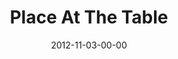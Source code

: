 ---
layout: message
category: message
series: "A Journey Home"
title: "Place At The Table"
date: 2012-11-03-00-00
message_id: 755
audio: "http://s3.amazonaws.com/crossroads-media/media/legacy/mp3/journeyhome_05.mp3"
audio-duration: "51:32"
program: "http://s3.amazonaws.com/crossroads-media/media/legacy/documents/11_3-4_12_HOMEProgram.pdf"
description: "How are you living at home? God’s greatest desire for you is to come home and receive your identity as His treasured child."
video: "https://s3.amazonaws.com/crossroadsvideomessages/journeyhome_05.mp4"
video-duration: "51:38"
video-image: "http://s3.amazonaws.com/crossroads-media/images/legacy/content/journeyhome_05_still.jpg"
explicit: "N"
---
